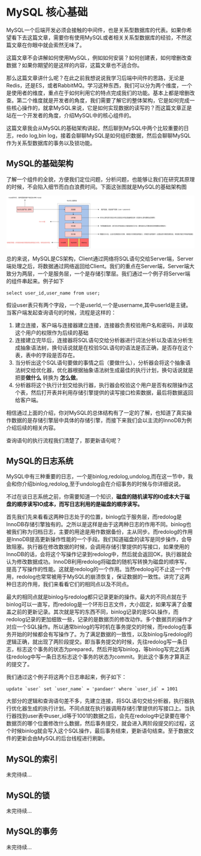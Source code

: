 # MySQL 核心基础

MySQL一个后端开发必须会接触的中间件，也是关系型数据库的代表。如果你希望看下去这篇文章，需要你有使用MySQL或者相关关系型数据库的经验，不然这篇文章在你眼中就会索然无味了。

这篇文章不会讲解如何使用MySQL，例如如何安装？如何创建表，如何增删改查数据？如果你期望的是这样的内容，这篇文章也不适合你。

那么这篇文章讲什么呢？在此之前我想说说我学习后端中间件的思路，无论是Redis，还是ES，或者RabbitMQ。学习这种东西，我们可以分为两个维度，一个是使用者的维度，重点在于如何利用它的特点完成我们的功能。基本上都是增删改查。第二个维度就是开发者的角度，我们需要了解它的整体架构，它是如何完成一些核心操作的，就拿MySQL来说，它是如何实现数据的读写的？而这篇文章正是站在一个开发者的角度，介绍MySQL中的核心组件的。

这篇文章我会从MySQL的基础架构讲起，然后聊到MySQL中两个比较重要的日志，redo log,bin log，接着会聊聊MySQL是如何组织数据，然后会聊聊MySQL作为关系型数据库的事务以及锁功能。

## MySQL的基础架构

了解一个组件的全貌，方便我们定位问题，分析问题，也能够让我们在研究其原理的时候，不会陷入细节而白白浪费时间。下面这张图就是MySQL的基础架构图

![MySQL.drawio](./images/MySQL.drawio.png)

总的来说，MySQL是CS架构，Client通过网络将SQL语句交给Server端，Server端处理之后，将数据通过网络返回给Client。我们的重点在Server端，Server端大致分为两层，一个是服务层，一个是存储引擎层。我们通过一个例子将Server端的组件串起来。例子如下

```mysql
select user_id,user_name from user;
```

假设user表只有两个字段，一个是userId,一个是username,其中userId是主键。当客户端发起查询语句的时候，流程是这样的：

1. 建立连接，客户端与连接器建立连接，连接器负责校验用户名和密码，并读取这个用户的权限作为后续的基础
2. 连接建立完毕后，连接器将SQL语句交给分析器进行词法分析以及语法分析生成抽象语法树，换句话说就是在校验SQL语句的语法是否正确，是否存在这个表，表中的字段是否存在。
3. 当分析出这个SQL语句要做的事情之后（要做什么），分析器会将这个抽象语法树交给优化器，优化器根据抽象语法树生成最佳的执行计划，换句话说就是把要**做什么** 转换为 **怎么做**。
4. 分析器将这个执行计划交给执行器，执行器会校验这个用户是否有权限操作这个表，然后打开表并利用存储引擎提供的读写接口检索数据，最后将数据返回给客户端。

相信通过上面的介绍，你对MySQL的总体结构有了一定的了解，也知道了真实操作数据的是存储引擎层中具体的存储引擎，而接下来我们会以主流的InnoDB为例介绍后续的相关内容。

查询语句的执行流程我们清楚了，那更新语句呢？

## MySQL的日志系统

MySQL中有三种重要的日志，一个是binlog,redolog,undolog,而在这一节中，我会和你介绍binlog,redolog,至于undolog会在介绍事务的时候与你详细说说。

不过在谈日志系统之前，你需要知道一个知识，**磁盘的随机读写的IO成本大于磁盘的顺序读写IO成本，而写日志利用的是磁盘的顺序读写。**

首先我们先来看看这两种日志处于的位置，binlog位于服务层，而redolog是InnoDB存储引擎独有的。之所以是这样是由于这两种日志的作用不同。binlog也被我们称为归档日志，主要的用途是用作数据备份，主从同步。而redolog的作用是InnoDB提高更新操作性能的一个手段。我们知道磁盘的读写是同步操作，会导致阻塞。执行器在修改数据的时候，会调用存储引擎提供的写接口，如果使用的InnoDB的话，会将这个写操作记录到redolog中，然后就会返回OK，执行器就会认为修改数据成功。InnoDB利用redolog将磁盘的随机写转换为磁盘的顺序写，提高了写操作的性能。这就是redolog的一个作用。当然redolog可不止这一个作用，redolog也常常被用于MySQL的崩溃恢复，保证数据的一致性。讲完了这两种日志的作用，我们来看看它们的相同点以及不同点。

最大的相同点就是binlog与redolog都只记录更新的操作。最大的不同点就在于binlog可以一直写，而redolog是一个环形日志文件，大小固定，如果写满了会覆盖之前的更新记录。其次就是写的东西不同，binlog记录的是SQL操作，而redolog记录的更加细致一些，记录的是数据页的修改动作。多个数据页的操作才对应一个SQL操作。所以通常binlog的写时机在事务提交的时候，而redolog在事务开始的时候都会有写操作了。为了满足数据的一致性，以及binlog与redolog的逻辑正确，就出现了两阶段提交。即当事务提交的时候，先往redolog写一条日志，标志这个事务的状态为prepared，然后开始写binlog，等binlog写完之后再往redolog中写一条日志标志这个事务的状态为commit。到此这个事务才算真正的提交了。

我们通过这个例子将这两个日志串起来，例子如下：

```mysql
update `user` set `user_name` = 'pandaer' where `user_id` = 1001
```

大部分的逻辑和查询语句差不多，先建立连接，将SQL语句交给分析器，执行器执行优化器生成的执行计划。不同点就在执行器调用存储引擎提供的写接口上。当执行器找到user表中user_id等于1001的数据之后，会先在redolog中记录要在哪个数据页的哪个位置修改什么数据，然后事务提交，就会进入两阶段提交的过程，这个时候binlog就会写入这个SQL操作，最后事务结束，更新语句结束。至于数据文件的更新会由MySQL的后台线程进行刷新。

## MySQL的索引

未完待续…

## MySQL的锁

未完待续…

## MySQL的事务

未完待续…





















































